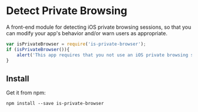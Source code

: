 # Detect Private Browsing

A front-end module for detecting iOS private browsing sessions, so that you can modify your app's behavior and/or warn users as appropriate.

```js
var isPrivateBrowser = require('is-private-browser');
if (isPrivateBrowser()){
	alert('This app requires that you not use an iOS private browsing session');
}
```

## Install

Get it from npm:

```
npm install --save is-private-browser
```
